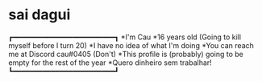 # sai dagui
┏━━━━━━━━━━━━━━━━━━━━━━━━┓
*I'm Cau
*16 years old (Going to kill myself before I turn 20)
*I have no idea of what I'm doing
*You can reach me at Discord cau#0405 (Don't)
*This profile is (probably) going to be empty for the rest of the year
*Quero dinheiro sem trabalhar!
┗━━━━━━━━━━━━━━━━━━━━━━━━┛


